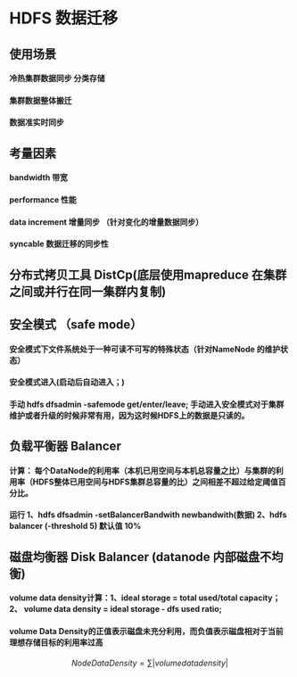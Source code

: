 # HDFS 数据迁移

## 使用场景 
#### 冷热集群数据同步 分类存储
#### 集群数据整体搬迁
#### 数据准实时同步

## 考量因素
#### bandwidth 带宽
#### performance 性能
#### data increment 增量同步 （针对变化的增量数据同步）
#### syncable 数据迁移的同步性


## 分布式拷贝工具 DistCp(底层使用mapreduce 在集群之间或并行在同一集群内复制) 


## 安全模式 （safe mode）
#### 安全模式下文件系统处于一种可读不可写的特殊状态（针对NameNode 的维护状态）
#### 安全模式进入(启动后自动进入；)
#### 手动 hdfs dfsadmin -safemode get/enter/leave; 手动进入安全模式对于集群维护或者升级的时候非常有用，因为这时候HDFS上的数据是只读的。

## 负载平衡器 Balancer
#### 计算： 每个DataNode的利用率（本机已用空间与本机总容量之比）与集群的利用率（HDFS整体已用空间与HDFS集群总容量的比）之间相差不超过给定阈值百分比。
#### 运行 1、hdfs dfsadmin -setBalancerBandwith newbandwith(数据) 2、hdfs balancer (-threshold 5) 默认值 10%


## 磁盘均衡器 Disk Balancer (datanode 内部磁盘不均衡)
#### volume data density计算：1、ideal storage = total used/total capacity； 2、 volume data density = ideal storage - dfs used ratio;
#### volume Data Density的正值表示磁盘未充分利用，而负值表示磁盘相对于当前理想存储目标的利用率过高
#### 
$$
Node Data Density= \sum |volume data density| 
$$
